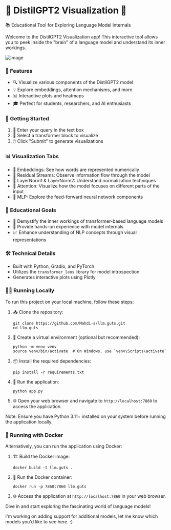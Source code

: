 # 🔬 DistilGPT2 Visualization 🧠

📚 Educational Tool for Exploring Language Model Internals

Welcome to the DistilGPT2 Visualization app! This interactive tool allows you to peek inside the "brain" of a language model and understand its inner workings.

![image](https://github.com/user-attachments/assets/90c5157f-81ad-451e-b9a8-95cd225b7695)

### 🌟 Features

- 🔍 Visualize various components of the DistilGPT2 model
- 💡 Explore embeddings, attention mechanisms, and more
- 📊 Interactive plots and heatmaps
- 🎓 Perfect for students, researchers, and AI enthusiasts

### 🚀 Getting Started

1. 📝 Enter your query in the text box
2. 🔢 Select a transformer block to visualize
3. 🖱️ Click "Submit" to generate visualizations

### 📊 Visualization Tabs

- 📌 Embeddings: See how words are represented numerically
- 🔁 Residual Streams: Observe information flow through the model
- 📏 LayerNorm1 & LayerNorm2: Understand normalization techniques
- 👀 Attention: Visualize how the model focuses on different parts of the input
- 🧮 MLP: Explore the feed-forward neural network components

### 🎯 Educational Goals

- 🧠 Demystify the inner workings of transformer-based language models
- 🔬 Provide hands-on experience with model internals
- 📈 Enhance understanding of NLP concepts through visual representations

### 🛠️ Technical Details

- Built with Python, Gradio, and PyTorch
- Utilizes the `transformer_lens` library for model introspection
- Generates interactive plots using Plotly

### 🏃‍♂️ Running Locally

To run this project on your local machine, follow these steps:

1. 📥 Clone the repository:
   ```
   git clone https://github.com/Mahdi-s/llm.guts.git
   cd llm.guts
   ```

2. 🐍 Create a virtual environment (optional but recommended):
   ```
   python -m venv venv
   source venv/bin/activate  # On Windows, use `venv\Scripts\activate`
   ```

3. 📦 Install the required dependencies:
   ```
   pip install -r requirements.txt
   ```

4. 🚀 Run the application:
   ```
   python app.py
   ```

5. 🌐 Open your web browser and navigate to `http://localhost:7860` to access the application.

Note: Ensure you have Python 3.11+ installed on your system before running the application locally.

### 🐳 Running with Docker

Alternatively, you can run the application using Docker:

1. 🏗️ Build the Docker image:
   ```
   docker build -t llm.guts .
   ```

2. 🐳 Run the Docker container:
   ```
   docker run -p 7860:7860 llm.guts
   ```

3. 🌐 Access the application at `http://localhost:7860` in your web browser.

Dive in and start exploring the fascinating world of language models! 

I'm working on adding support for additional models, let me know which models you'd like to see here. :)
